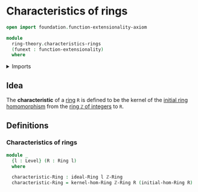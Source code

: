 # Characteristics of rings

```agda
open import foundation.function-extensionality-axiom

module
  ring-theory.characteristics-rings
  (funext : function-extensionality)
  where
```

<details><summary>Imports</summary>

```agda
open import elementary-number-theory.ring-of-integers funext

open import foundation.universe-levels

open import ring-theory.ideals-rings funext
open import ring-theory.kernels-of-ring-homomorphisms funext
open import ring-theory.rings funext
```

</details>

## Idea

The **characteristic** of a [ring](ring-theory.rings.md) `R` is defined to be
the kernel of the
[initial ring homomorphism](elementary-number-theory.ring-of-integers.md) from
the [ring `ℤ` of integers](elementary-number-theory.ring-of-integers.md) to `R`.

## Definitions

### Characteristics of rings

```agda
module _
  {l : Level} (R : Ring l)
  where

  characteristic-Ring : ideal-Ring l ℤ-Ring
  characteristic-Ring = kernel-hom-Ring ℤ-Ring R (initial-hom-Ring R)
```
